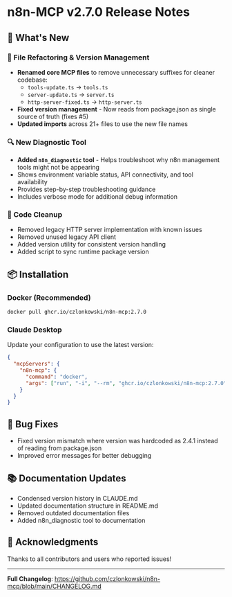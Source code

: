 # n8n-MCP v2.7.0 Release Notes

## 🎉 What's New

### 🔧 File Refactoring & Version Management
- **Renamed core MCP files** to remove unnecessary suffixes for cleaner codebase:
  - `tools-update.ts` → `tools.ts`
  - `server-update.ts` → `server.ts`
  - `http-server-fixed.ts` → `http-server.ts`
- **Fixed version management** - Now reads from package.json as single source of truth (fixes #5)
- **Updated imports** across 21+ files to use the new file names

### 🔍 New Diagnostic Tool
- **Added `n8n_diagnostic` tool** - Helps troubleshoot why n8n management tools might not be appearing
- Shows environment variable status, API connectivity, and tool availability
- Provides step-by-step troubleshooting guidance
- Includes verbose mode for additional debug information

### 🧹 Code Cleanup
- Removed legacy HTTP server implementation with known issues
- Removed unused legacy API client
- Added version utility for consistent version handling
- Added script to sync runtime package version

## 📦 Installation

### Docker (Recommended)
```bash
docker pull ghcr.io/czlonkowski/n8n-mcp:2.7.0
```

### Claude Desktop
Update your configuration to use the latest version:
```json
{
  "mcpServers": {
    "n8n-mcp": {
      "command": "docker",
      "args": ["run", "-i", "--rm", "ghcr.io/czlonkowski/n8n-mcp:2.7.0"]
    }
  }
}
```

## 🐛 Bug Fixes
- Fixed version mismatch where version was hardcoded as 2.4.1 instead of reading from package.json
- Improved error messages for better debugging

## 📚 Documentation Updates
- Condensed version history in CLAUDE.md
- Updated documentation structure in README.md
- Removed outdated documentation files
- Added n8n_diagnostic tool to documentation

## 🙏 Acknowledgments
Thanks to all contributors and users who reported issues!

---

**Full Changelog**: https://github.com/czlonkowski/n8n-mcp/blob/main/CHANGELOG.md